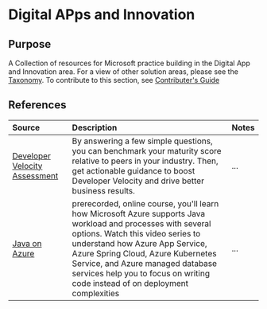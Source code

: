 # Digital APps and Innovation

## Purpose

A Collection of resources for Microsoft practice building in the Digital App and Innovation area. For a view of other solution areas, please see the [Taxonomy](Taxonomy.md). To contribute to this section, see [Contributer's Guide](Contributing.md)

## References
Source | Description | Notes
:----- | :-----  | :-----
[Developer Velocity Assessment](https://developervelocityassessment.com/)| By answering a few simple questions, you can benchmark your maturity score relative to peers in your industry. Then, get actionable guidance to boost Developer Velocity and drive better business results.|...
[Java on Azure](https://aka.ms/partner/java)| prerecorded, online course, you'll learn how Microsoft Azure supports Java workload and processes with several options. Watch this video series to understand how Azure App Service, Azure Spring Cloud, Azure Kubernetes Service, and Azure managed database services help you to focus on writing code instead of on deployment complexities|...